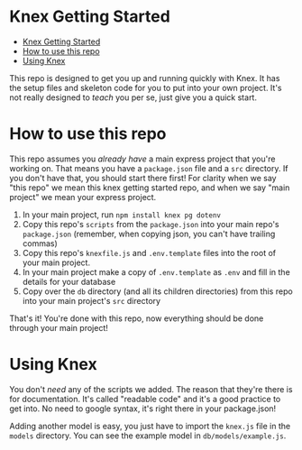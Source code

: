 # Knex Getting Started

- [Knex Getting Started](#knex-getting-started)
- [How to use this repo](#how-to-use-this-repo)
- [Using Knex](#using-knex)

This repo is designed to get you up and running quickly with Knex. It has the setup files and skeleton code for you to put into your own project. It's not really designed to *teach* you per se, just give you a quick start.

# How to use this repo
This repo assumes you *already have* a main express project that you're working on. That means you have a `package.json` file and a `src` directory. If you don't have that, you should start there first! For clarity when we say "this repo" we mean this knex getting started repo, and when we say "main project" we mean your express project.

1. In your main project, run `npm install knex pg dotenv`
2. Copy this repo's `scripts` from the `package.json` into your main repo's `package.json` (remember, when copying json, you can't have trailing commas)
3. Copy this repo's `knexfile.js` and `.env.template` files into the root of your main project.
4. In your main project make a copy of `.env.template` as `.env` and fill in the details for your database
5. Copy over the `db` directory (and all its children directories) from this repo into your main project's `src` directory

That's it! You're done with this repo, now everything should be done through your main project!

# Using Knex
You don't *need* any of the scripts we added. The reason that they're there is for documentation. It's called "readable code" and it's a good practice to get into. No need to google syntax, it's right there in your package.json!

Adding another model is easy, you just have to import the `knex.js` file in the `models` directory. You can see the example model in `db/models/example.js`.
